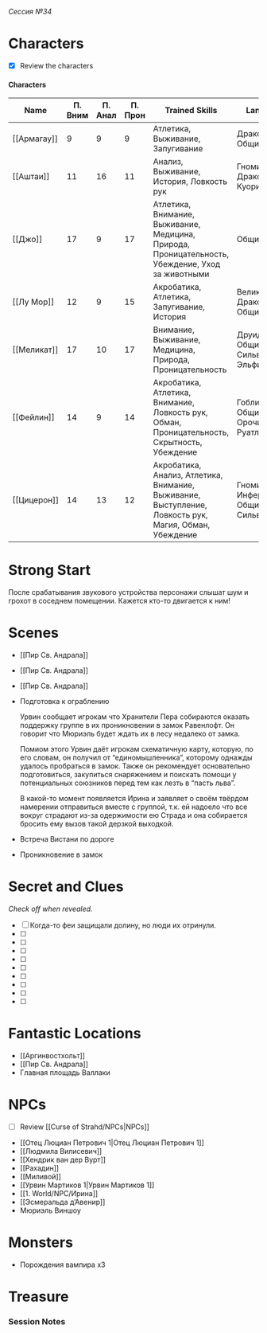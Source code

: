 _Сессия №34_

# Characters

- [x] Review the characters

#### Characters

|Name|П. Вним|П. Анал|П. Прон|Trained Skills|Languages|
|---|---|---|---|---|---|
|[[Армагау]]|9|9|9|Атлетика, Выживание, Запугивание|Драконий, Общий|
|[[Аштаи]]|11|16|11|Анализ, Выживание, История, Ловкость рук|Гномий, Драконий, Куори, Общий|
|[[Джо]]|17|9|17|Атлетика, Внимание, Выживание, Медицина, Природа, Проницательность, Убеждение, Уход за животными|Общий|
|[[Лу Мор]]|12|9|15|Акробатика, Атлетика, Запугивание, История|Великаний, Драконий, Общий|
|[[Меликат]]|17|10|17|Внимание, Выживание, Медицина, Природа, Проницательность|Друидический, Общий, Сильван, Эльфийский|
|[[Фейлин]]|14|9|14|Акробатика, Атлетика, Внимание, Ловкость рук, Обман, Проницательность, Скрытность, Убеждение|Гоблинский, Общий, Орочий, Руатлек|
|[[Цицерон]]|14|13|12|Акробатика, Анализ, Атлетика, Внимание, Выживание, Выступление, Ловкость рук, Магия, Обман, Убеждение|Гномий, Инфернальный, Общий, Сильван|

  
  

# Strong Start

После срабатывания звукового устройства персонажи слышат шум и грохот в соседнем помещении. Кажется кто-то двигается к ним!

# Scenes

- [[Пир Св. Андрала]]
- [[Пир Св. Андрала]]
- [[Пир Св. Андрала]]
- Подготовка к ограблению
    
    Урвин сообщает игрокам что Хранители Пера собираются оказать поддержку группе в их проникновении в замок Равенлофт. Он говорит что Мюриэль будет ждать их в лесу недалеко от замка.
    
    Помиом этого Урвин даёт игрокам схематичную карту, которую, по его словам, он получил от “единомышленника”, которому однажды удалось пробраться в замок. Также он рекомендует основательно подготовиться, закупиться снаряжением и поискать помощи у потенциальных союзников перед тем как лезть в “пасть льва”.
    
    В какой-то момент появляется Ирина и заявляет о своём твёрдом намерении отправиться вместе с группой, т.к. ей надоело что все вокруг страдают из-за одержимости ею Страда и она собирается бросить ему вызов такой дерзкой выходкой.
    
- Встреча Вистани по дороге
- Проникновение в замок

# Secret and Clues

_Check off when revealed._

- [ ] Когда-то феи защищали долину, но люди их отринули.
- [ ]
- [ ]
- [ ]
- [ ]
- [ ]
- [ ]
- [ ]
- [ ]
- [ ]

# Fantastic Locations

- [[Аргинвостхольт]]
- [[Пир Св. Андрала]]
- Главная площадь Валлаки

# NPCs

- [ ] Review [[Curse of Strahd/NPCs|NPCs]]

- [[Отец Люциан Петрович 1|Отец Люциан Петрович 1]]
- [[Людмила Вилисевич]]
- [[Хендрик ван дер Вурт]]
- [[Рахадин]]
- [[Миливой]]
- [[Урвин Мартиков 1|Урвин Мартиков 1]]
- [[1. World/NPC/Ирина]]
- [[Эсмеральда д’Авенир]]
- Мюриэль Виншоу

# Monsters

- Порождения вампира x3

# Treasure

### Session Notes
